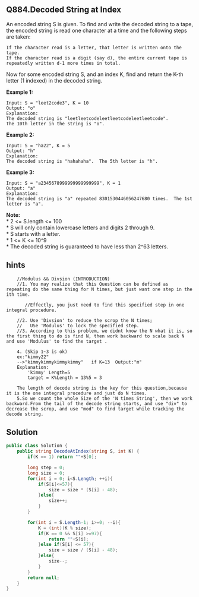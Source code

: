 ## Q884.Decoded String at Index

An encoded string S is given.  To find and write the decoded string to a tape, the encoded string is read one character at a time and the following steps are taken:

    If the character read is a letter, that letter is written onto the tape.
    If the character read is a digit (say d), the entire current tape is repeatedly written d-1 more times in total.

Now for some encoded string S, and an index K, find and return the K-th letter (1 indexed) in the decoded string.


**Example 1:**

```
Input: S = "leet2code3", K = 10
Output: "o"
Explanation:
The decoded string is "leetleetcodeleetleetcodeleetleetcode".
The 10th letter in the string is "o".
```

**Example 2:**
```
Input: S = "ha22", K = 5
Output: "h"
Explanation:
The decoded string is "hahahaha".  The 5th letter is "h".
```

**Example 3:**
```
Input: S = "a2345678999999999999999", K = 1
Output: "a"
Explanation:
The decoded string is "a" repeated 8301530446056247680 times.  The 1st letter is "a".
```


**Note:**<br/>
    * 2 <= S.length <= 100<br/>
    * S will only contain lowercase letters and digits 2 through 9.<br/>
    * S starts with a letter.<br/>
    * 1 <= K <= 10^9<br/>
    * The decoded string is guaranteed to have less than 2^63 letters.<br/>

## hints
```
    //Modulus && Divsion (INTRODUCTION)
    //1. You may realize that this Question can be defined as repeating do the same thing for N times, but just want one step in the ith time.

       //Effectly, you just need to find this specified step in one integral procedure.

    //2. Use 'Divsion' to reduce the scrop the N times;
    //   USe 'Modulus' to lock the specified step.
    //3. According to this problem, we didnt know the N what it is, so the first thing to do is find N, then work backward to scale back N and use 'Modulus' to find the target .

    4. (Skip 1~3 is ok)
    ex:"kimmy22"
    -->"kimmykimmykimmykimmy"   if K=13  Output:"m"
    Explanation:
        'kimmy' Length=5
        target = K%Length = 13%5 = 3

    The length of decode string is the key for this question,because it is the one integral procedure and just do N times.
    5.So we count the whole Size of the 'N times String', then we work backward.From the tail of the decode string starts, and use "div" to decrease the scrop, and use "mod" to find target while tracking the decode string.

```

## Solution

``` csharp
public class Solution {
    public string DecodeAtIndex(string S, int K) {
        if(K == 1) return ""+S[0];

        long step = 0;
        long size = 0;
        for(int i = 0; i<S.Length; ++i){
            if(S[i]<=57){
                size = size * (S[i] - 48);
            }else{
                size++;
            }
        }

        for(int i = S.Length-1; i>=0; --i){
            K = (int)(K % size);
            if(K == 0 && S[i] >=97){
                return ""+S[i];
            }else if(S[i] <= 57){
                size = size / (S[i] - 48);
            }else{
                size--;
            }
        }
        return null;
    }
}
```